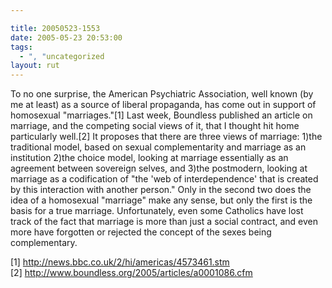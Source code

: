 ```yaml
---

title: 20050523-1553
date: 2005-05-23 20:53:00
tags:
  - ", "uncategorized
layout: rut
---
```


<p>To no one surprise, the American Psychiatric Association, well
known (by me at least) as a source of liberal propaganda, has come
out in support of homosexual "marriages."[1] Last week, Boundless
published an article on marriage, and the competing social views
of it, that I thought hit home particularly well.[2] It proposes
that there are three views of marriage: 1)the traditional model,
based on sexual complementarity and marriage as an institution
2)the choice model, looking at marriage essentially as an agreement
between sovereign selves, and 3)the postmodern, looking at marriage
as a codification of "the 'web of interdependence' that is created
by this interaction with another person."  Only in the second
two does the idea of a homosexual "marriage" make any sense, but
only the first is the basis for a true marriage.  Unfortunately,
even some Catholics have lost track of the fact that marriage is
more than just a social contract, and even more have forgotten or
rejected the concept of the sexes being complementary.</p>

[1] http://news.bbc.co.uk/2/hi/americas/4573461.stm <br  /> [2]
http://www.boundless.org/2005/articles/a0001086.cfm

